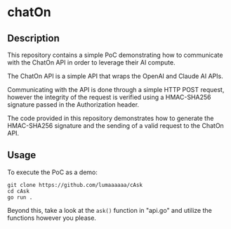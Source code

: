 # chatOn 
## Description
This repository contains a simple PoC demonstrating how to communicate with the ChatOn API in order to leverage their 
AI compute.

The ChatOn API is a simple API that wraps the OpenAI and Claude AI APIs. 

Communicating with the API is done through a simple HTTP POST request, however the integrity of the request is verified
using a HMAC-SHA256 signature passed in the Authorization header.

The code provided in this repository demonstrates how to generate the HMAC-SHA256 signature and the sending of a valid
request to the ChatOn API.

## Usage
To execute the PoC as a demo:
```shell
git clone https://github.com/lumaaaaaa/cAsk
cd cAsk
go run .
```

Beyond this, take a look at the `ask()` function in "api.go" and utilize the functions however you please.